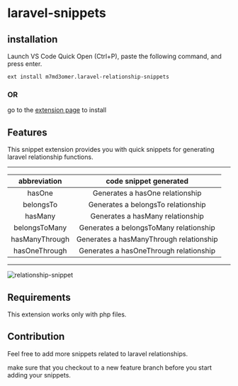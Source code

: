 # laravel-snippets

## installation

Launch VS Code Quick Open (Ctrl+P), paste the following command, and press enter.

`ext install m7md3omer.laravel-relationship-snippets`

### OR

go to the [extension page][1] to install

## Features

This snippet extension provides you with quick snippets for generating laravel relationship functions.

---

|  abbreviation  |         code snippet generated          |
| :------------: | :-------------------------------------: |
|     hasOne     |     Generates a hasOne relationship     |
|   belongsTo    |   Generates a belongsTo relationship    |
|    hasMany     |    Generates a hasMany relationship     |
| belongsToMany  | Generates a belongsToMany relationship  |
| hasManyThrough | Generates a hasManyThrough relationship |
| hasOneThrough  | Generates a hasOneThrough relationship  |

---

![relationship-snippet](https://github.com/m7md3omer/laravel-snippets/blob/master/screenshots/screen2.png?raw=true "relationship snippets")

## Requirements

This extension works only with php files.

## Contribution

Feel free to add more snippets related to laravel relationships.

make sure that you checkout to a new feature branch before you start adding your snippets.

[1]: https://marketplace.visualstudio.com/items?itemName=m7md3omer.laravel-relationship-snippets&ssr=false#overview
